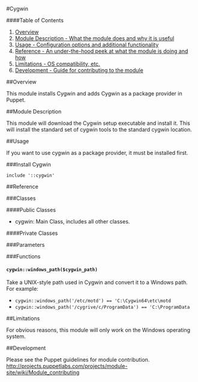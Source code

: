#Cygwin

####Table of Contents

1. [Overview](#overview)
2. [Module Description - What the module does and why it is useful](#module-description)
3. [Usage - Configuration options and additional functionality](#usage)
4. [Reference - An under-the-hood peek at what the module is doing and how](#reference)
5. [Limitations - OS compatibility, etc.](#limitations)
6. [Development - Guide for contributing to the module](#development)

##Overview

This module installs Cygwin and adds Cygwin as a package provider in Puppet.

##Module Description

This module will download the Cygwin setup executable and install it. This will install the standard set of cygwin tools to the standard cygwin location.

##Usage

If you want to use cygwin as a package provider, it must be installed first.

###Install Cygwin

```puppet
include '::cygwin'
```

##Reference

###Classes

####Public Classes

* cygwin: Main Class, includes all other classes.

####Private Classes

###Parameters

###Functions

#### `cygwin::windows_path($cygwin_path)`

Take a UNIX-style path used in Cygwin and convert it to a Windows path. For example:

* `cygwin::windows_path('/etc/motd') == 'C:\Cygwin64\etc\motd`
* `cygwin::windows_path('/cygrive/c/ProgramData') == 'C:\ProgramData`

##Limitations

For obvious reasons, this module will only work on the Windows operating system.

##Development

Please see the Puppet guidelines for module contribution. http://projects.puppetlabs.com/projects/module-site/wiki/Module_contributing
